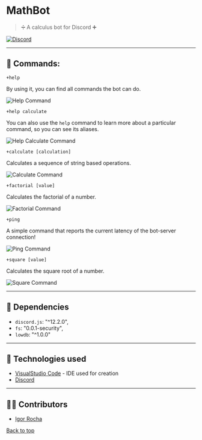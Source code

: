# MathBot
> ➗ A calculus bot for Discord ➕

[![Discord](https://discord.com/assets/e4923594e694a21542a489471ecffa50.svg)](https://discord.com/api/oauth2/authorize?client_id=725319850808967198&permissions=281664&scope=bot)

----
## 🔧 Commands: 

    +help

By using it, you can find all commands the bot can do.

![Help Command](https://raw.githubusercontent.com/IgorRoc/MathBot/master/assets/screenshot_help.png)


    +help calculate

You can also use the `help` command to learn more about a particular command, so you can see its aliases.

![Help Calculate Command](https://raw.githubusercontent.com/IgorRoc/MathBot/master/assets/screenshot_help_calculate.png)


    +calculate [calculation]

Calculates a sequence of string based operations.

![Calculate Command](https://raw.githubusercontent.com/IgorRoc/MathBot/master/assets/screenshot_calculate.png)


    +factorial [value]

Calculates the factorial of a number.

![Factorial Command](https://raw.githubusercontent.com/IgorRoc/MathBot/master/assets/screenshot_factorial.png)


    +ping

A simple command that reports the current latency of the bot-server connection!

![Ping Command](https://raw.githubusercontent.com/IgorRoc/MathBot/master/assets/screenshot_ping.png)


    +square [value]

Calculates the square root of a number.

![Square Command](https://raw.githubusercontent.com/IgorRoc/MathBot/master/assets/screenshot_square.png)

----
## 📁 Dependencies
* `discord.js`: "^12.2.0",
* `fs`: "0.0.1-security",
* `lowdb`: "^1.0.0"


----
## 🤖 Technologies used
* [VisualStudio Code](https://code.visualstudio.com/) - IDE used for creation
* [Discord](https://discord.com/)


----
## 🤝🏻 Contributors
* [Igor Rocha](https://www.linkedin.com/in/igorroc/)


[Back to top](#)